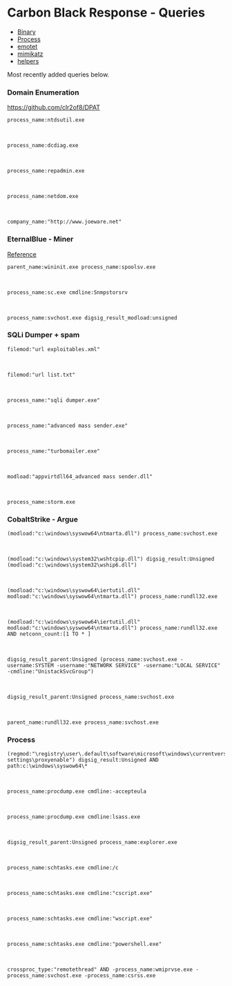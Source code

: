 # Carbon Black Response - Queries

* [Binary](binary.md)
* [Process](process.md)
* [emotet](emotet.md)
* [mimikatz](mimikatz.md)
* [helpers](helpers.md)

Most recently added queries below.

### Domain Enumeration

https://github.com/clr2of8/DPAT

    process_name:ntdsutil.exe

<br>

    process_name:dcdiag.exe

<br>

    process_name:repadmin.exe

<br>


    process_name:netdom.exe

<br>


    company_name:"http://www.joeware.net"


### EternalBlue - Miner

[Reference](https://labsblog.f-secure.com/2019/01/03/nrsminer-updates-to-newer-version/)

    parent_name:wininit.exe process_name:spoolsv.exe

<br>

    process_name:sc.exe cmdline:Snmpstorsrv

<br>

    process_name:svchost.exe digsig_result_modload:unsigned


### SQLi Dumper + spam

    filemod:"url exploitables.xml"

<br>

    filemod:"url list.txt"

<br>

    process_name:"sqli dumper.exe"

<br>

    process_name:"advanced mass sender.exe"

<br>

    process_name:"turbomailer.exe"

<br>

    modload:"appvirtdll64_advanced mass sender.dll"

<br>

    process_name:storm.exe

### CobaltStrike - Argue

    (modload:"c:\windows\syswow64\ntmarta.dll") process_name:svchost.exe

<br>

    (modload:"c:\windows\system32\wshtcpip.dll") digsig_result:Unsigned (modload:"c:\windows\system32\wship6.dll")

<br>

    (modload:"c:\windows\syswow64\iertutil.dll" modload:"c:\windows\syswow64\ntmarta.dll") process_name:rundll32.exe

<br>

    (modload:"c:\windows\syswow64\iertutil.dll" modload:"c:\windows\syswow64\ntmarta.dll") process_name:rundll32.exe AND netconn_count:[1 TO * ]

<br>

    digsig_result_parent:Unsigned (process_name:svchost.exe -username:SYSTEM -username:"NETWORK SERVICE" -username:"LOCAL SERVICE" -cmdline:"UnistackSvcGroup")

<br>

    digsig_result_parent:Unsigned process_name:svchost.exe

<br>

    parent_name:rundll32.exe process_name:svchost.exe


### Process

    (regmod:"\registry\user\.default\software\microsoft\windows\currentversion\internet settings\proxyenable") digsig_result:Unsigned AND path:c:\windows\syswow64\*

<br>

    process_name:procdump.exe cmdline:-accepteula

<br>

    process_name:procdump.exe cmdline:lsass.exe

<br>

    digsig_result_parent:Unsigned process_name:explorer.exe

<br>

    process_name:schtasks.exe cmdline:/c

<br>

    process_name:schtasks.exe cmdline:"cscript.exe"

<br>

    process_name:schtasks.exe cmdline:"wscript.exe"

<br>

    process_name:schtasks.exe cmdline:"powershell.exe"


<br>

    crossproc_type:"remotethread" AND -process_name:wmiprvse.exe -process_name:svchost.exe -process_name:csrss.exe
